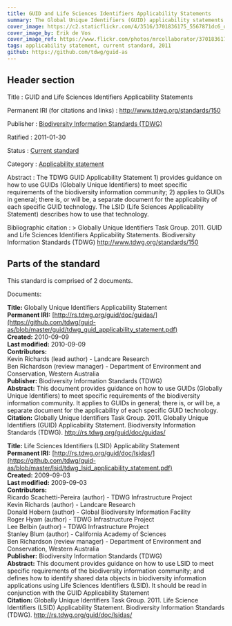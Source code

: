 ```yaml
---
title: GUID and Life Sciences Identifiers Applicability Statements
summary: The Global Unique Identifiers (GUID) applicability statements consist of an applicability statement on the use of GUIDs for the biodiversity information community in general ([Richards 2010]({static}tdwg_guid_applicability_statement.pdf)) and the use of Life Science Identifiers (LSID) in specific ([Pereira et al. 2009]({static}tdwg_lsid_applicability_statement.pdf)).
cover_image: https://c2.staticflickr.com/4/3516/3701836175_5567871dc6_o.jpg
cover_image_by: Erik de Vos
cover_image_ref: https://www.flickr.com/photos/mrcollaborator/3701836175
tags: applicability statement, current standard, 2011
github: https://github.com/tdwg/guid-as
---
```


## Header section

Title
: GUID and Life Sciences Identifiers Applicability Statements

Permanent IRI (for citations and links)
: <http://www.tdwg.org/standards/150>

Publisher
: [Biodiversity Information Standards (TDWG)](https://www.tdwg.org/)

Ratified
: 2011-01-30

Status
: [Current standard](https://www.tdwg.org/standards/status-and-categories/)

Category
: [Applicability statement](https://www.tdwg.org/standards/status-and-categories/#categories%20of%20tdwg%20standards_1)

Abstract
: The TDWG GUID Applicability Statement 1) provides guidance on how to use GUIDs (Globally Unique Identifiers) to meet specific requirements of the biodiversity information community; 2) applies to GUIDs in general; there is, or will be, a separate document for the applicability of each specific GUID technology. The LSID (Life Sciences Applicability Statement) describes how to use that technology.

Bibliographic citation
: > Globally Unique Identifiers Task Group. 2011. GUID and Life Sciences Identifiers Applicability Statements. Biodiversity Information Standards (TDWG) http://www.tdwg.org/standards/150

## Parts of the standard

This standard is comprised of 2 documents. 

Documents:

**Title:** Globally Unique Identifiers Applicability Statement \
**Permanent IRI:** [http://rs.tdwg.org/guid/doc/guidas/](https://github.com/tdwg/guid-as/blob/master/guid/tdwg_guid_applicability_statement.pdf) \
**Created:** 2010-09-09 \
**Last modified:** 2010-09-09 \
**Contributors:** \
Kevin Richards (lead author) - Landcare Research \
Ben Richardson (review manager) - Department of Environment and Conservation, Western Australia \
**Publisher:** Biodiversity Information Standards (TDWG) \
**Abstract:** This document provides guidance on how to use GUIDs (Globally Unique Identifiers) to meet specific requirements of the biodiversity information community.  It applies to GUIDs in general; there is, or will be, a separate document for the applicability of each specific GUID technology. \
**Citation:** Globally Unique Identifiers Task Group. 2011. Globally Unique Identifiers (GUID) Applicability Statement. Biodiversity Information Standards (TDWG). http://rs.tdwg.org/guid/doc/guidas/

**Title:** Life Sciences Identifiers (LSID) Applicability Statement \
**Permanent IRI:** [http://rs.tdwg.org/guid/doc/lsidas/](https://github.com/tdwg/guid-as/blob/master/lsid/tdwg_lsid_applicability_statement.pdf) \
**Created:** 2009-09-03 \
**Last modified:** 2009-09-03 \
**Contributors:** \
Ricardo Scachetti-Pereira (author) - TDWG Infrastructure Project \
Kevin Richards (author) - Landcare Research \
Donald Hobern (author) - Global Biodiversity Information Facility \
Roger Hyam (author) - TDWG Infrastructure Project \
Lee Belbin (author) - TDWG Infrastructure Project \
Stanley Blum (author) - California Academy of Sciences \
Ben Richardson (review manager) - Department of Environment and Conservation, Western Australia \
**Publisher:** Biodiversity Information Standards (TDWG) \
**Abstract:** This document provides guidance on how to use LSID to meet specific requirements of the biodiversity information community; and defines how to identify shared data objects in biodiversity information applications using Life Sciences Identifiers (LSID). It should be read in conjunction with the GUID Applicability Statement \
**Citation:** Globally Unique Identifiers Task Group. 2011. Life Science Identifiers (LSID) Applicability Statement. Biodiversity Information Standards (TDWG). http://rs.tdwg.org/guid/doc/lsidas/

